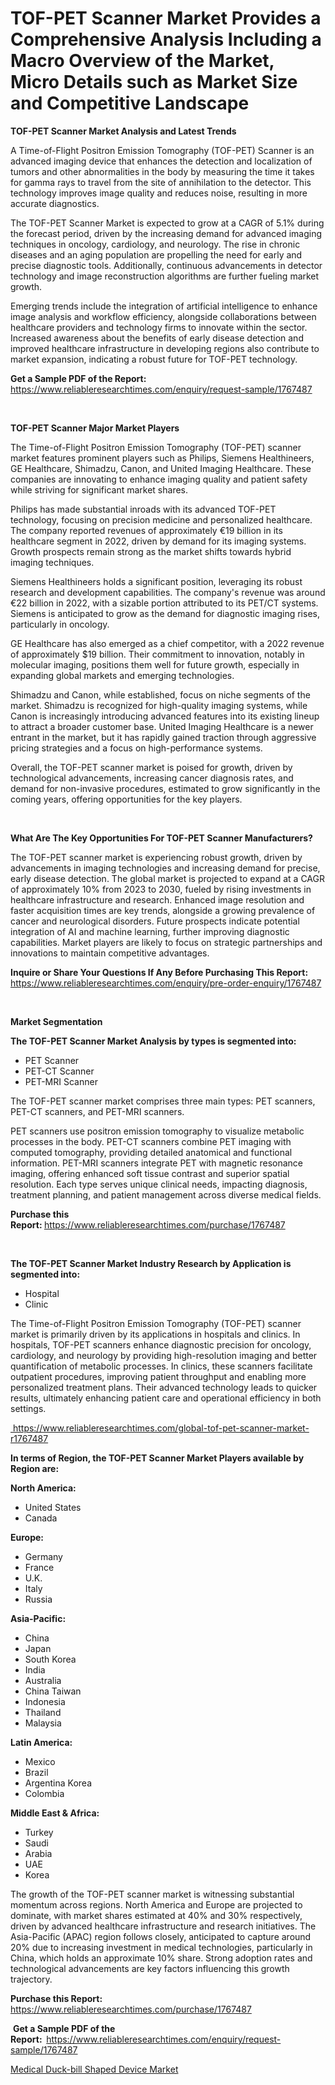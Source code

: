 <p><h1>TOF-PET Scanner Market Provides a Comprehensive Analysis Including a Macro Overview of the Market, Micro Details such as Market Size and Competitive Landscape</h1></p><p><strong>TOF-PET Scanner Market Analysis and Latest Trends</strong></p>
<p><p>A Time-of-Flight Positron Emission Tomography (TOF-PET) Scanner is an advanced imaging device that enhances the detection and localization of tumors and other abnormalities in the body by measuring the time it takes for gamma rays to travel from the site of annihilation to the detector. This technology improves image quality and reduces noise, resulting in more accurate diagnostics.</p><p>The TOF-PET Scanner Market is expected to grow at a CAGR of 5.1% during the forecast period, driven by the increasing demand for advanced imaging techniques in oncology, cardiology, and neurology. The rise in chronic diseases and an aging population are propelling the need for early and precise diagnostic tools. Additionally, continuous advancements in detector technology and image reconstruction algorithms are further fueling market growth. </p><p>Emerging trends include the integration of artificial intelligence to enhance image analysis and workflow efficiency, alongside collaborations between healthcare providers and technology firms to innovate within the sector. Increased awareness about the benefits of early disease detection and improved healthcare infrastructure in developing regions also contribute to market expansion, indicating a robust future for TOF-PET technology.</p></p>
<p><strong>Get a Sample PDF of the Report:&nbsp;</strong> <a href="https://www.reliableresearchtimes.com/enquiry/request-sample/1767487?utm_campaign=2639&utm_medium=2&utm_source=Github&utm_content=ia&utm_term=05032025&utm_id=tof-pet-scanner">https://www.reliableresearchtimes.com/enquiry/request-sample/1767487</a></p>
<p>&nbsp;</p>
<p><strong>TOF-PET Scanner Major Market Players</strong></p>
<p><p>The Time-of-Flight Positron Emission Tomography (TOF-PET) scanner market features prominent players such as Philips, Siemens Healthineers, GE Healthcare, Shimadzu, Canon, and United Imaging Healthcare. These companies are innovating to enhance imaging quality and patient safety while striving for significant market shares.</p><p>Philips has made substantial inroads with its advanced TOF-PET technology, focusing on precision medicine and personalized healthcare. The company reported revenues of approximately €19 billion in its healthcare segment in 2022, driven by demand for its imaging systems. Growth prospects remain strong as the market shifts towards hybrid imaging techniques.</p><p>Siemens Healthineers holds a significant position, leveraging its robust research and development capabilities. The company's revenue was around €22 billion in 2022, with a sizable portion attributed to its PET/CT systems. Siemens is anticipated to grow as the demand for diagnostic imaging rises, particularly in oncology.</p><p>GE Healthcare has also emerged as a chief competitor, with a 2022 revenue of approximately $19 billion. Their commitment to innovation, notably in molecular imaging, positions them well for future growth, especially in expanding global markets and emerging technologies.</p><p>Shimadzu and Canon, while established, focus on niche segments of the market. Shimadzu is recognized for high-quality imaging systems, while Canon is increasingly introducing advanced features into its existing lineup to attract a broader customer base. United Imaging Healthcare is a newer entrant in the market, but it has rapidly gained traction through aggressive pricing strategies and a focus on high-performance systems.</p><p>Overall, the TOF-PET scanner market is poised for growth, driven by technological advancements, increasing cancer diagnosis rates, and demand for non-invasive procedures, estimated to grow significantly in the coming years, offering opportunities for the key players.</p></p>
<p>&nbsp;</p>
<p><strong>What Are The Key Opportunities For TOF-PET Scanner Manufacturers?</strong></p>
<p><p>The TOF-PET scanner market is experiencing robust growth, driven by advancements in imaging technologies and increasing demand for precise, early disease detection. The global market is projected to expand at a CAGR of approximately 10% from 2023 to 2030, fueled by rising investments in healthcare infrastructure and research. Enhanced image resolution and faster acquisition times are key trends, alongside a growing prevalence of cancer and neurological disorders. Future prospects indicate potential integration of AI and machine learning, further improving diagnostic capabilities. Market players are likely to focus on strategic partnerships and innovations to maintain competitive advantages.</p></p>
<p><strong>Inquire or Share Your Questions If Any Before Purchasing This Report:</strong> <a href="https://www.reliableresearchtimes.com/enquiry/pre-order-enquiry/1767487?utm_campaign=2639&utm_medium=2&utm_source=Github&utm_content=ia&utm_term=05032025&utm_id=tof-pet-scanner">https://www.reliableresearchtimes.com/enquiry/pre-order-enquiry/1767487</a></p>
<p>&nbsp;</p>
<p><strong>Market Segmentation</strong></p>
<p><strong>The TOF-PET Scanner Market Analysis by types is segmented into:</strong></p>
<p><ul><li>PET Scanner</li><li>PET-CT Scanner</li><li>PET-MRI Scanner</li></ul></p>
<p><p>The TOF-PET scanner market comprises three main types: PET scanners, PET-CT scanners, and PET-MRI scanners. </p><p>PET scanners use positron emission tomography to visualize metabolic processes in the body. PET-CT scanners combine PET imaging with computed tomography, providing detailed anatomical and functional information. PET-MRI scanners integrate PET with magnetic resonance imaging, offering enhanced soft tissue contrast and superior spatial resolution. Each type serves unique clinical needs, impacting diagnosis, treatment planning, and patient management across diverse medical fields.</p></p>
<p><strong>Purchase this Report:&nbsp;</strong><a href="https://www.reliableresearchtimes.com/purchase/1767487?utm_campaign=2639&utm_medium=2&utm_source=Github&utm_content=ia&utm_term=05032025&utm_id=tof-pet-scanner">https://www.reliableresearchtimes.com/purchase/1767487</a></p>
<p>&nbsp;</p>
<p><strong>The TOF-PET Scanner Market Industry Research by Application is segmented into:</strong></p>
<p><ul><li>Hospital</li><li>Clinic</li></ul></p>
<p><p>The Time-of-Flight Positron Emission Tomography (TOF-PET) scanner market is primarily driven by its applications in hospitals and clinics. In hospitals, TOF-PET scanners enhance diagnostic precision for oncology, cardiology, and neurology by providing high-resolution imaging and better quantification of metabolic processes. In clinics, these scanners facilitate outpatient procedures, improving patient throughput and enabling more personalized treatment plans. Their advanced technology leads to quicker results, ultimately enhancing patient care and operational efficiency in both settings.</p></p>
<p><a href="https://www.reliableresearchtimes.com/global-tof-pet-scanner-market-r1767487?utm_campaign=2639&utm_medium=2&utm_source=Github&utm_content=ia&utm_term=05032025&utm_id=tof-pet-scanner">&nbsp;https://www.reliableresearchtimes.com/global-tof-pet-scanner-market-r1767487</a></p>
<p><strong>In terms of Region, the TOF-PET Scanner Market Players available by Region are:</strong></p>
<p>
    <p> <strong> North America: </strong>
        <ul>
            <li>United States</li>
            <li>Canada</li>
        </ul>
        </p> 
    <p> <strong> Europe: </strong>
        <ul>
            <li>Germany</li>
            <li>France</li>
            <li>U.K.</li>
            <li>Italy</li>
            <li>Russia</li>
        </ul>
        </p> 
    <p> <strong> Asia-Pacific: </strong>
        <ul>
            <li>China</li>
            <li>Japan</li>
            <li>South Korea</li>
            <li>India</li>
            <li>Australia</li>
            <li>China Taiwan</li>
            <li>Indonesia</li>
            <li>Thailand</li>
            <li>Malaysia</li>
        </ul>
        </p> 
    <p> <strong> Latin America: </strong>
        <ul>
            <li>Mexico</li>
            <li>Brazil</li>
            <li>Argentina Korea</li>
            <li>Colombia</li>
        </ul>
        </p> 
    <p> <strong> Middle East & Africa: </strong>
        <ul>
            <li>Turkey</li>
            <li>Saudi</li>
            <li>Arabia</li>
            <li>UAE</li>
            <li>Korea</li>
        </ul>
    </p>
    </p>
<p><p>The growth of the TOF-PET scanner market is witnessing substantial momentum across regions. North America and Europe are projected to dominate, with market shares estimated at 40% and 30% respectively, driven by advanced healthcare infrastructure and research initiatives. The Asia-Pacific (APAC) region follows closely, anticipated to capture around 20% due to increasing investment in medical technologies, particularly in China, which holds an approximate 10% share. Strong adoption rates and technological advancements are key factors influencing this growth trajectory.</p></p>
<p><strong>Purchase this Report: </strong><a href="https://www.reliableresearchtimes.com/purchase/1767487?utm_campaign=2639&utm_medium=2&utm_source=Github&utm_content=ia&utm_term=05032025&utm_id=tof-pet-scanner">https://www.reliableresearchtimes.com/purchase/1767487</a></p>
<p>&nbsp;<strong>Get a Sample PDF of the Report:&nbsp;&nbsp;</strong><a href="https://www.reliableresearchtimes.com/enquiry/request-sample/1767487?utm_campaign=2639&utm_medium=2&utm_source=Github&utm_content=ia&utm_term=05032025&utm_id=tof-pet-scanner">https://www.reliableresearchtimes.com/enquiry/request-sample/1767487</a></p>
<p><strong></strong></p>
<p><p><a href="https://github.com/akaalahk/Market-Research-Report-List-1/blob/main/medical-duck-bill-shaped-device-market.md?utm_campaign=2639&utm_medium=2&utm_source=Github&utm_content=ia&utm_term=05032025&utm_id=tof-pet-scanner">Medical Duck-bill Shaped Device Market</a></p></p>